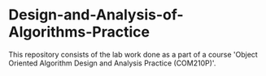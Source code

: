 # Design-and-Analysis-of-Algorithms-Practice
This repository consists of the lab work done as a part of a course 'Object Oriented Algorithm Design and Analysis Practice (COM210P)'.

